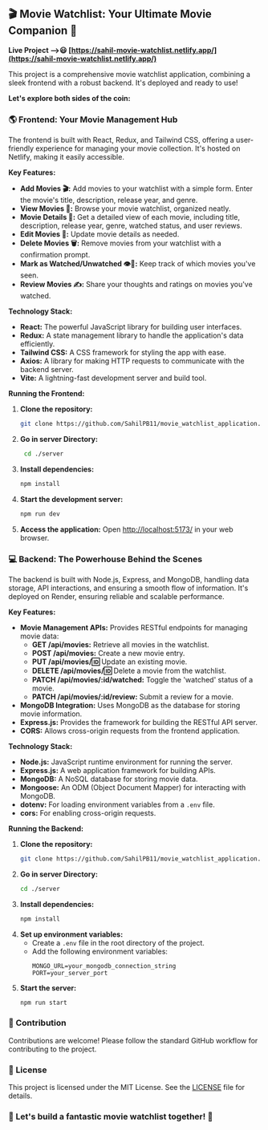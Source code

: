## 🎬 Movie Watchlist: Your Ultimate Movie Companion 🎥

**Live Project -->😃 [https://sahil-movie-watchlist.netlify.app/](https://sahil-movie-watchlist.netlify.app/)**

This project is a comprehensive movie watchlist application, combining a sleek frontend with a robust backend. It's deployed and ready to use!

**Let's explore both sides of the coin:**

### 🌎 Frontend: Your Movie Management Hub

The frontend is built with React, Redux, and Tailwind CSS, offering a user-friendly experience for managing your movie collection. It's hosted on Netlify, making it easily accessible.

**Key Features:**

- **Add Movies 🎬:** Add movies to your watchlist with a simple form. Enter the movie's title, description, release year, and genre.
- **View Movies 🍿:** Browse your movie watchlist, organized neatly.
- **Movie Details 🔎:** Get a detailed view of each movie, including title, description, release year, genre, watched status, and user reviews.
- **Edit Movies 📝:** Update movie details as needed.
- **Delete Movies 🗑️:** Remove movies from your watchlist with a confirmation prompt.
- **Mark as Watched/Unwatched 👁️👀:** Keep track of which movies you've seen.
- **Review Movies ✍️:** Share your thoughts and ratings on movies you've watched.

**Technology Stack:**

- **React:** The powerful JavaScript library for building user interfaces.
- **Redux:** A state management library to handle the application's data efficiently.
- **Tailwind CSS:** A CSS framework for styling the app with ease.
- **Axios:** A library for making HTTP requests to communicate with the backend server.
- **Vite:** A lightning-fast development server and build tool.

**Running the Frontend:**

1. **Clone the repository:**
   ```bash
   git clone https://github.com/SahilPB11/movie_watchlist_application.git
   ```
2. **Go in server Directory:**

   ```bash
    cd ./server
   ```

3. **Install dependencies:**
   ```bash
   npm install
   ```
4. **Start the development server:**
   ```bash
   npm run dev
   ```
5. **Access the application:** Open [http://localhost:5173/](http://localhost:5173/) in your web browser.

### 💻 Backend: The Powerhouse Behind the Scenes

The backend is built with Node.js, Express, and MongoDB, handling data storage, API interactions, and ensuring a smooth flow of information. It's deployed on Render, ensuring reliable and scalable performance.

**Key Features:**

- **Movie Management APIs:** Provides RESTful endpoints for managing movie data:
  - **GET /api/movies:** Retrieve all movies in the watchlist.
  - **POST /api/movies:** Create a new movie entry.
  - **PUT /api/movies/:id:** Update an existing movie.
  - **DELETE /api/movies/:id:** Delete a movie from the watchlist.
  - **PATCH /api/movies/:id/watched:** Toggle the 'watched' status of a movie.
  - **PATCH /api/movies/:id/review:** Submit a review for a movie.
- **MongoDB Integration:** Uses MongoDB as the database for storing movie information.
- **Express.js:** Provides the framework for building the RESTful API server.
- **CORS:** Allows cross-origin requests from the frontend application.

**Technology Stack:**

- **Node.js:** JavaScript runtime environment for running the server.
- **Express.js:** A web application framework for building APIs.
- **MongoDB:** A NoSQL database for storing movie data.
- **Mongoose:** An ODM (Object Document Mapper) for interacting with MongoDB.
- **dotenv:** For loading environment variables from a `.env` file.
- **cors:** For enabling cross-origin requests.

**Running the Backend:**

1. **Clone the repository:**
   ```bash
   git clone https://github.com/SahilPB11/movie_watchlist_application.git
   ```
2. **Go in server Directory:**
   ```bash
   cd ./server
   ```
3. **Install dependencies:**
   ```bash
   npm install
   ```
4. **Set up environment variables:**
   - Create a `.env` file in the root directory of the project.
   - Add the following environment variables:
     ```
     MONGO_URL=your_mongodb_connection_string
     PORT=your_server_port
     ```
5. **Start the server:**
   ```bash
   npm run start
   ```

### 🤝 Contribution

Contributions are welcome! Please follow the standard GitHub workflow for contributing to the project.

### 📄 License

This project is licensed under the MIT License. See the [LICENSE](LICENSE) file for details.

### 💪 Let's build a fantastic movie watchlist together! 🎥

